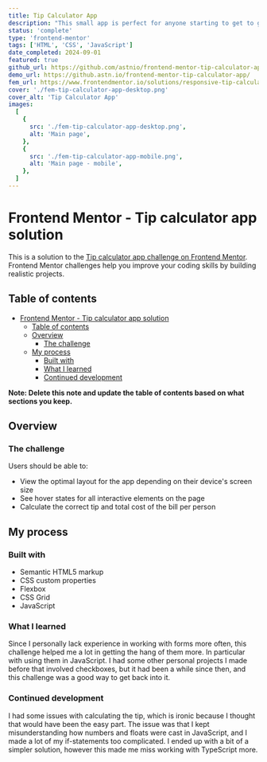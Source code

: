 ```yaml
---
title: Tip Calculator App
description: "This small app is perfect for anyone starting to get to grips with JavaScript. The calculator functionality will be a nice test!"
status: 'complete'
type: 'frontend-mentor'
tags: ['HTML', 'CSS', 'JavaScript']
date_completed: 2024-09-01
featured: true
github_url: https://github.com/astnio/frontend-mentor-tip-calculator-app
demo_url: https://github.astn.io/frontend-mentor-tip-calculator-app/
fem_url: https://www.frontendmentor.io/solutions/responsive-tip-calculator-with-css-grid-and-flexbox-JFCXLSVja0
cover: './fem-tip-calculator-app-desktop.png'
cover_alt: 'Tip Calculator App'
images:
  [
    {
      src: './fem-tip-calculator-app-desktop.png',
      alt: 'Main page',
    },
    {
      src: './fem-tip-calculator-app-mobile.png',
      alt: 'Main page - mobile',
    },
  ]
---
```


# Frontend Mentor - Tip calculator app solution

This is a solution to the [Tip calculator app challenge on Frontend Mentor](https://www.frontendmentor.io/challenges/tip-calculator-app-ugJNGbJUX). Frontend Mentor challenges help you improve your coding skills by building realistic projects.

## Table of contents

- [Frontend Mentor - Tip calculator app solution](#frontend-mentor---tip-calculator-app-solution)
  - [Table of contents](#table-of-contents)
  - [Overview](#overview)
    - [The challenge](#the-challenge)
  - [My process](#my-process)
    - [Built with](#built-with)
    - [What I learned](#what-i-learned)
    - [Continued development](#continued-development)

**Note: Delete this note and update the table of contents based on what sections you keep.**

## Overview

### The challenge

Users should be able to:

- View the optimal layout for the app depending on their device's screen size
- See hover states for all interactive elements on the page
- Calculate the correct tip and total cost of the bill per person

## My process

### Built with

- Semantic HTML5 markup
- CSS custom properties
- Flexbox
- CSS Grid
- JavaScript

### What I learned

Since I personally lack experience in working with forms more often, this challenge helped me a lot in getting the hang of them more. In particular with using them in JavaScript. I had some other personal projects I made before that involved checkboxes, but it had been a while since then, and this challenge was a good way to get back into it.

### Continued development

I had some issues with calculating the tip, which is ironic because I thought that would have been the easy part. The issue was that I kept misunderstanding how numbers and floats were cast in JavaScript, and I made a lot of my if-statements too complicated. I ended up with a bit of a simpler solution, however this made me miss working with TypeScript more.